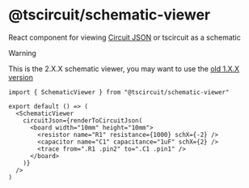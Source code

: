 # @tscircuit/schematic-viewer

React component for viewing [Circuit JSON](https://github.com/tscircuit/circuit-json) or tscircuit as a schematic

> [!WARNING]
> This is the 2.X.X schematic viewer, you may want to use the [old 1.X.X version](https://github.com/tscircuit/schematic-viewer/tree/v1)

```tsx
import { SchematicViewer } from "@tscircuit/schematic-viewer"

export default () => (
  <SchematicViewer
    circuitJson={renderToCircuitJson(
      <board width="10mm" height="10mm">
        <resistor name="R1" resistance={1000} schX={-2} />
        <capacitor name="C1" capacitance="1uF" schX={2} />
        <trace from=".R1 .pin2" to=".C1 .pin1" />
      </board>
    )}
  />
)
```

